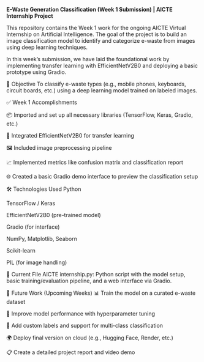 **E-Waste Generation Classification (Week 1 Submission) | AICTE Internship Project**

This repository contains the Week 1 work for the ongoing AICTE Virtual Internship on Artificial Intelligence. The goal of the project is to build an image classification model to identify and categorize e-waste from images using deep learning techniques.

In this week’s submission, we have laid the foundational work by implementing transfer learning with EfficientNetV2B0 and deploying a basic prototype using Gradio.

📌 Objective To classify e-waste types (e.g., mobile phones, keyboards, circuit boards, etc.) using a deep learning model trained on labeled images.

✅ Week 1 Accomplishments

📦 Imported and set up all necessary libraries (TensorFlow, Keras, Gradio, etc.)

🧠 Integrated EfficientNetV2B0 for transfer learning

🖼️ Included image preprocessing pipeline

📈 Implemented metrics like confusion matrix and classification report

🌐 Created a basic Gradio demo interface to preview the classification setup

🛠️ Technologies Used Python

TensorFlow / Keras

EfficientNetV2B0 (pre-trained model)

Gradio (for interface)

NumPy, Matplotlib, Seaborn

Scikit-learn

PIL (for image handling)

📂 Current File AICTE internship.py: Python script with the model setup, basic training/evaluation pipeline, and a web interface via Gradio.

🚧 Future Work (Upcoming Weeks) 📊 Train the model on a curated e-waste dataset

🧪 Improve model performance with hyperparameter tuning

🎯 Add custom labels and support for multi-class classification

🌍 Deploy final version on cloud (e.g., Hugging Face, Render, etc.)

📋 Create a detailed project report and video demo
